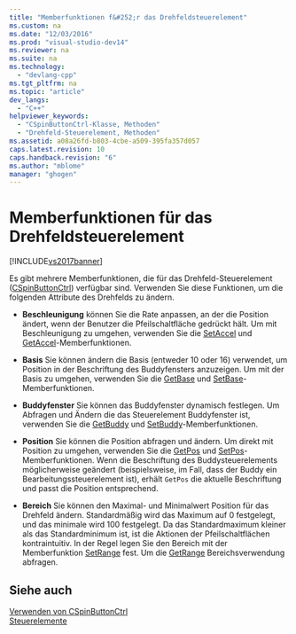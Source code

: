 ```yaml
---
title: "Memberfunktionen f&#252;r das Drehfeldsteuerelement"
ms.custom: na
ms.date: "12/03/2016"
ms.prod: "visual-studio-dev14"
ms.reviewer: na
ms.suite: na
ms.technology: 
  - "devlang-cpp"
ms.tgt_pltfrm: na
ms.topic: "article"
dev_langs: 
  - "C++"
helpviewer_keywords: 
  - "CSpinButtonCtrl-Klasse, Methoden"
  - "Drehfeld-Steuerelement, Methoden"
ms.assetid: a08a26fd-b803-4cbe-a509-395fa357d057
caps.latest.revision: 10
caps.handback.revision: "6"
ms.author: "mblome"
manager: "ghogen"
---
```

# Memberfunktionen f&#252;r das Drehfeldsteuerelement
[!INCLUDE[vs2017banner](../assembler/inline/includes/vs2017banner.md)]

Es gibt mehrere Memberfunktionen, die für das Drehfeld\-Steuerelement \([CSpinButtonCtrl](../mfc/reference/cspinbuttonctrl-class.md)\) verfügbar sind.  Verwenden Sie diese Funktionen, um die folgenden Attribute des Drehfelds zu ändern.  
  
-   **Beschleunigung** können Sie die Rate anpassen, an der die Position ändert, wenn der Benutzer die Pfeilschaltfläche gedrückt hält.  Um mit Beschleunigung zu umgehen, verwenden Sie die [SetAccel](../Topic/CSpinButtonCtrl::SetAccel.md) und [GetAccel](../Topic/CSpinButtonCtrl::GetAccel.md)\-Memberfunktionen.  
  
-   **Basis** Sie können ändern die Basis \(entweder 10 oder 16\) verwendet, um Position in der Beschriftung des Buddyfensters anzuzeigen.  Um mit der Basis zu umgehen, verwenden Sie die [GetBase](../Topic/CSpinButtonCtrl::GetBase.md) und [SetBase](../Topic/CSpinButtonCtrl::SetBase.md)\-Memberfunktionen.  
  
-   **Buddyfenster** Sie können das Buddyfenster dynamisch festlegen.  Um Abfragen und Ändern die das Steuerelement Buddyfenster ist, verwenden Sie die [GetBuddy](../Topic/CSpinButtonCtrl::GetBuddy.md) und [SetBuddy](../Topic/CSpinButtonCtrl::SetBuddy.md)\-Memberfunktionen.  
  
-   **Position** Sie können die Position abfragen und ändern.  Um direkt mit Position zu umgehen, verwenden Sie die [GetPos](../Topic/CSpinButtonCtrl::GetPos.md) und [SetPos](../Topic/CSpinButtonCtrl::SetPos.md)\-Memberfunktionen.  Wenn die Beschriftung des Buddysteuerelements möglicherweise geändert \(beispielsweise, im Fall, dass der Buddy ein Bearbeitungssteuerelement ist\), erhält `GetPos` die aktuelle Beschriftung und passt die Position entsprechend.  
  
-   **Bereich** Sie können den Maximal\- und Minimalwert Position für das Drehfeld ändern.  Standardmäßig wird das Maximum auf 0 festgelegt, und das minimale wird 100 festgelegt.  Da das Standardmaximum kleiner als das Standardminimum ist, ist die Aktionen der Pfeilschaltflächen kontraintuitiv.  In der Regel legen Sie den Bereich mit der Memberfunktion [SetRange](../Topic/CSpinButtonCtrl::SetRange.md) fest.  Um die [GetRange](../Topic/CSpinButtonCtrl::GetRange.md) Bereichsverwendung abfragen.  
  
## Siehe auch  
 [Verwenden von CSpinButtonCtrl](../mfc/using-cspinbuttonctrl.md)   
 [Steuerelemente](../mfc/controls-mfc.md)